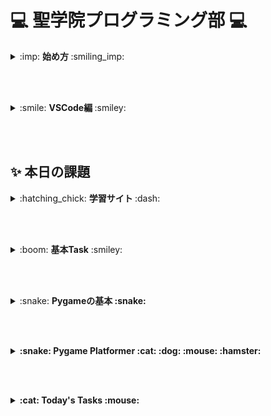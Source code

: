 # :computer: 聖学院プログラミング部 :computer:

<details>
 
<summary>  :imp: <b> 始め方 </b> :smiling_imp:  </summary>
 
<p>
 
+ **Windowsメニュー** &rarr; **全てのプログラム** &rarr; **Anaconda** &rarr; **Anaconda Prompt** を開く
+ `python` と打ち(pythonソフトを起動)、`Python 3.7.0 (anaconda ~~ ` と出力されるのを確認する
+ `>>` という文字の横に `import pygame` と打ち、`pygame` がインストールされているかを確認する（エラーがでなければOK)
+ **Ctrl** + **D** を2回打てば、pythonソフトから抜けることができる
+ 抜け出たあと、 `idle`と打てばidleが起動する

</p>

</details>

<br></br>

<details>
 
<summary>  :smile: <b> VSCode編 </b> :smiley:  </summary>
 
<p>

+ デスクトップに今日、使うフォルダを用意(日本語は使わない)
+ プログラムの中から **VSCode** を起動
+ **ファイル** &rarr; **フォルダを開く** &rarr; **[自分がデスクトップに作ったフォルダを選択]**
+ **ファイル** &rarr; **新規ファイル** で新しいファイルをフォルダに作成
#### プログラムの走らせ方
* **ターミナル** &rarr; **統合ターミナル** で画面したにターミナル画面が出る(Powershellのようなもの)
+ ターミナル画面の **powershell** を押す
 or
* **表示** &rarr; **New Terminal** で画面したにターミナル画面が出る(Powershellのようなもの)
+ `python main.py`と打つとプログラムが走る(`main.py`のファイル名は自分のつけたファイル名に変更)
+ ターミナル画面の **powershell** を押す

</p>

</details>

<br></br>



## :sparkles: 本日の課題

<details>
 
<summary>  :hatching_chick: <b> 学習サイト </b> :dash:  </summary>
 
<p>

+ [Progate](https://prog-8.com/) に登録し、 **Pythonコース** で特訓

</p>

</details>

<br></br>


<details>
 
<summary>  :boom: <b>基本Task</b> :smiley:  </summary>
 
<p>

### 
+ ### :whale2:[Task01](https://github.com/Seigakuin/todays_task/blob/master/task_projects/task01.md) Hello, world!
+ ### :dolphin:[Task02](https://github.com/Seigakuin/todays_task/blob/master/task_projects/task02.md) 1-100
+ ### :dragon:[Task03](https://github.com/Seigakuin/todays_task/blob/master/task_projects/task03.md) for loop
+ ### :mouse2:[Task04](https://github.com/Seigakuin/todays_task/blob/master/task_projects/task04.md) input()
+ ### :leopard:[Task05](https://github.com/Seigakuin/todays_task/blob/master/task_projects/task05.md) while
+ ### :crocodile:[Task06](https://github.com/Seigakuin/todays_task/blob/master/task_projects/task06.md) input()/int()/str()
+ ### :tiger2:[Task07](https://github.com/Seigakuin/todays_task/blob/master/task_projects/task07.md) Lists
+ ### :monkey:[Task08](https://github.com/Seigakuin/todays_task/blob/master/task_projects/task08.md) Lists
+ ### :horse:[Task09](https://github.com/Seigakuin/todays_task/blob/master/task_projects/task09.md) Lists
+ ### :blowfish:[Task10](https://github.com/Seigakuin/todays_task/blob/master/task_projects/task10.md) Lists
+ ### :koala:[Task11](https://github.com/Seigakuin/todays_task/blob/master/task_projects/task11.md) Dictionary
+ ### :beetle:[Task12](https://github.com/Seigakuin/todays_task/blob/master/task_projects/task12.md) Dictionary
+ ### :baby_chick:[Task13](https://github.com/Seigakuin/todays_task/blob/master/task_projects/task13.md) Dictionary
+ ### :frog:[Task14](https://github.com/Seigakuin/todays_task/blob/master/task_projects/task14.md) Tuple
+ ### :dog:[Task15](https://github.com/Seigakuin/todays_task/blob/master/task_projects/task15_Dictionary.md) Dictionary4   
+ ### :wolf:[Task16](https://github.com/Seigakuin/todays_task/blob/master/task_projects/task16_List.md) Lists3        
+ ### :rabbit:[Task17](https://github.com/Seigakuin/todays_task/blob/master/task_projects/task17_Function.md) Function      
+ ### :water_buffalo:[Task18](https://github.com/Seigakuin/todays_task/blob/master/task_projects/task18_Class1.md) Class1        
+ ### :bug:[Task19](https://github.com/Seigakuin/todays_task/blob/master/task_projects/task19_Class2.md) Class2        
+ ### :mouse:[Task20](https://github.com/Seigakuin/todays_task/blob/master/task_projects/task20_Class3_Cards.md) カードゲームを作ろう

</p>

</details>


<br></br>




<details>
 
<summary>  :snake: <b>Pygameの基本</> :snake:  </summary>
 
<p>

## 

+ ### [Bouncing Rectangle](https://github.com/Seigakuin/todays_task/blob/master/pygame_projects/pygame_bouncingrectangle.md) 

+ ### [Animating Snow](https://github.com/Seigakuin/todays_task/blob/master/pygame_projects/pygame_animatingsnow.md) 

+ ### [Block](https://github.com/Seigakuin/todays_task/blob/master/pygame_projects/pygame_block.md) 

+ ### [Block Inheritance](https://github.com/Seigakuin/todays_task/blob/master/pygame_projects/pygame_block_inheritance.md) 

+ ### [Sprite](https://github.com/Seigakuin/todays_task/blob/master/pygame_projects/pygame_sprite.md) 

+ ### [Start End](https://github.com/Seigakuin/todays_task/blob/master/pygame_projects/pygame_startend.md) 

+ ### [Start End 2](https://github.com/Seigakuin/todays_task/blob/master/pygame_projects/blocks_sf.py) 
    #### (スコア表示とハイスコア表示 / グローバル変数の扱い)
    
    
</p>

</details>


<br></br>





<details>
 
<summary>  :snake: <b>Pygame Platformer</b> :cat: :dog: :mouse: :hamster:  </summary>
 
<p>
 
+ ### [Pygame - Platform ゲーム - [1]](https://qiita.com/sf_/items/bccd0df2416571e2a937) 
+ ### [Pygame - Platform ゲーム - [2]](https://qiita.com/sf_/items/f635870e2d2d2921becf) 
+ ### [Pygame - Platform ゲーム - [3]](https://qiita.com/sf_/items/cbef581265e490f5c58d) 
+ ### [Pygame - Platform ゲーム - [4]](https://qiita.com/sf_/items/fe11d6cf4929694121a1) 
+ ### [Pygame - Platform ゲーム - [5]](https://qiita.com/sf_/items/71fd105b95670cb3028f) 
+ ### [Pygame - Platform ゲーム - [6]](https://qiita.com/sf_/items/d9c51ba4c67bfdd1448f) 
+ ### [Pygame - Platform ゲーム - [7]](https://qiita.com/sf_/items/aa41e26ae099c532f752) 
+ ### [Pygame - Platform ゲーム - [8]](https://qiita.com/sf_/items/3e47f856459da7909fa9) 
+ ### [Pygame - Platform ゲーム - [9]](https://qiita.com/sf_/items/aa85bff48cc99ff503d7)
+ ### [Pygame - Platform ゲーム - [10]](https://qiita.com/sf_/items/c2616693902088740c10)
+ ### [Pygame - Platform ゲーム - [11]](https://qiita.com/sf_/items/a9114bb8aaeba62fef48)
+ ### [Pygame - Platform ゲーム - [12]](https://qiita.com/sf_/items/36d4270043829072c181)
+ ### [Pygame - Platform ゲーム - [13]](https://qiita.com/sf_/items/8b40d6124a1a0b9d9708)
+ ### [Pygame - Platform ゲーム - [14]](https://qiita.com/sf_/items/fc5727666b3baa62ecbb)
+ ### [Pygame - Platform ゲーム - [15]](https://qiita.com/sf_/items/43a97c8681516f68aa8a)


    
</p>

</details>

<br></br>

<details>
 
<summary> :cat: <b> Today's Tasks </b> :mouse: </summary>

<p>
 
 
 
+ ### [Arcade 01](https://github.com/Seigakuin/todays_task/blob/master/task_projects/Task-%20arcade%E3%83%A9%E3%82%A4%E3%83%96%E3%83%A9%E3%83%AA%E3%81%A7%E5%9B%B3%E5%BD%A2%E6%8F%8F%E7%94%BB.md)

+ ### [クラスの勉強](https://github.com/Seigakuin/todays_task/blob/master/task_projects/arcade_proj/arcade01.md)

</p>

</details>





